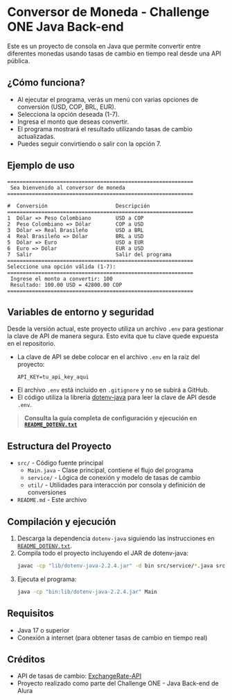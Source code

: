 # Conversor de Moneda - Challenge ONE Java Back-end

Este es un proyecto de consola en Java que permite convertir entre diferentes monedas usando tasas de cambio en tiempo real desde una API pública.

## ¿Cómo funciona?

- Al ejecutar el programa, verás un menú con varias opciones de conversión (USD, COP, BRL, EUR).
- Selecciona la opción deseada (1-7).
- Ingresa el monto que deseas convertir.
- El programa mostrará el resultado utilizando tasas de cambio actualizadas.
- Puedes seguir convirtiendo o salir con la opción 7.

## Ejemplo de uso

```
============================================================
 Sea bienvenido al conversor de moneda 
============================================================

#  Conversión                      Descripción
============================================================
1  Dólar => Peso Colombiano        USD a COP
2  Peso Colombiano => Dólar        COP a USD
3  Dólar => Real Brasileño         USD a BRL
4  Real Brasileño => Dólar         BRL a USD
5  Dólar => Euro                   USD a EUR
6  Euro => Dólar                   EUR a USD
7  Salir                           Salir del programa
============================================================
Seleccione una opción válida (1-7):
============================================================
 Ingrese el monto a convertir: 100
 Resultado: 100.00 USD = 42800.00 COP
============================================================
```

## Variables de entorno y seguridad

Desde la versión actual, este proyecto utiliza un archivo `.env` para gestionar la clave de API de manera segura. Esto evita que tu clave quede expuesta en el repositorio.

- La clave de API se debe colocar en el archivo `.env` en la raíz del proyecto:
  ```
  API_KEY=tu_api_key_aqui
  ```
- El archivo `.env` está incluido en `.gitignore` y no se subirá a GitHub.
- El código utiliza la librería [dotenv-java](https://github.com/cdimascio/dotenv-java) para leer la clave de API desde `.env`.

> **Consulta la guía completa de configuración y ejecución en [`README_DOTENV.txt`](README_DOTENV.txt)**

## Estructura del Proyecto

- `src/` - Código fuente principal
  - `Main.java` - Clase principal, contiene el flujo del programa
  - `service/` - Lógica de conexión y modelo de tasas de cambio
  - `util/` - Utilidades para interacción por consola y definición de conversiones
- `README.md` - Este archivo

## Compilación y ejecución

1. Descarga la dependencia `dotenv-java` siguiendo las instrucciones en [`README_DOTENV.txt`](README_DOTENV.txt).
2. Compila todo el proyecto incluyendo el JAR de dotenv-java:
   ```sh
   javac -cp "lib/dotenv-java-2.2.4.jar" -d bin src/service/*.java src/util/*.java src/Main.java
   ```
3. Ejecuta el programa:
   ```sh
   java -cp "bin:lib/dotenv-java-2.2.4.jar" Main
   ```

## Requisitos
- Java 17 o superior
- Conexión a internet (para obtener tasas de cambio en tiempo real)

## Créditos
- API de tasas de cambio: [ExchangeRate-API](https://www.exchangerate-api.com/)
- Proyecto realizado como parte del Challenge ONE - Java Back-end de Alura
